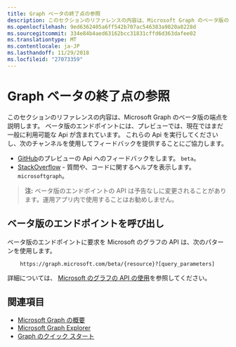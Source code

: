 ```yaml
---
title: Graph ベータの終了点の参照
description: このセクションのリファレンスの内容は、Microsoft Graph のベータ版の端点を説明します。 ベータ版のエンドポイントには、プレビューでは、現在ではまだ一般に利用可能な Api が含まれています。 これらの Api を実行してくださいし、次のチャンネルを使用してフィードバックを提供することにご協力します。
ms.openlocfilehash: 9ed6362405a6ff542b707ac546383a9820a8228d
ms.sourcegitcommit: 334e84b4aed63162bcc31831cffd6d363dafee02
ms.translationtype: MT
ms.contentlocale: ja-JP
ms.lasthandoff: 11/29/2018
ms.locfileid: "27073359"
---
```

# <a name="microsoft-graph-beta-endpoint-reference"></a>Graph ベータの終了点の参照

このセクションのリファレンスの内容は、Microsoft Graph のベータ版の端点を説明します。 ベータ版のエンドポイントには、プレビューでは、現在ではまだ一般に利用可能な Api が含まれています。 これらの Api を実行してくださいし、次のチャンネルを使用してフィードバックを提供することにご協力します。

- [GitHub](https://github.com/OfficeDev/microsoft-graph-docs/issues)のプレビューの Api へのフィードバックをします。 `beta`。
- [StackOverflow](https://stackoverflow.com/questions/tagged/microsoftgraph) - 質問や、コードに関するヘルプを表示します。 `microsoftgraph`。

> **注:** ベータ版のエンドポイントの API は予告なしに変更されることがあります。運用アプリ内で使用することはお勧めしません。 

## <a name="call-the-beta-endpoint"></a>ベータ版のエンドポイントを呼び出し

ベータ版のエンドポイントに要求を Microsoft のグラフの API は、次のパターンを使用します。

```
    https://graph.microsoft.com/beta/{resource}?[query_parameters]
```

詳細については、 [Microsoft のグラフの API の使用](/graph/use-the-api)を参照してください。

## <a name="see-also"></a>関連項目

- [Microsoft Graph の概要](/graph/overview)
- [Microsoft Graph Explorer](https://developer.microsoft.com/graph/graph-explorer)
- [Graph のクイック スタート](https://developer.microsoft.com/graph/quick-start)

